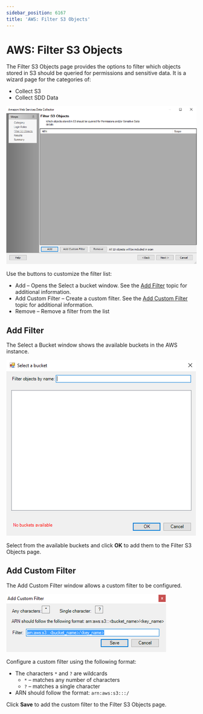 ```yaml
---
sidebar_position: 6167
title: 'AWS: Filter S3 Objects'
---
```


# AWS: Filter S3 Objects

The Filter S3 Objects page provides the options to filter which objects stored in S3 should be queried for permissions and sensitive data. It is a wizard page for the categories of:

* Collect S3
* Collect SDD Data

![Filter S3 Objects page](../../../../../../../static/images/AccessAnalyzer_12.0/Content/Resources/Images/EnterpriseAuditor/Admin/DataCollector/AWS/FilterS3Objects.png "Filter S3 Objects page")

Use the buttons to customize the filter list:

* Add – Opens the Select a bucket window. See the [Add Filter](#Add "Add Filter") topic for additional information.
* Add Custom Filter – Create a custom filter. See the [Add Custom Filter](#Add2 "Add Custom Filter") topic for additional information.
* Remove – Remove a filter from the list

## Add Filter

The Select a Bucket window shows the available buckets in the AWS instance.

![Select a bucket window](../../../../../../../static/images/AccessAnalyzer_12.0/Content/Resources/Images/EnterpriseAuditor/Admin/DataCollector/AWS/SelectABucket.png "Select a bucket window")

Select from the available buckets and click **OK** to add them to the Filter S3 Objects page.

## Add Custom Filter

The Add Custom Filter window allows a custom filter to be configured.

![Add Custom Filter window](../../../../../../../static/images/AccessAnalyzer_12.0/Content/Resources/Images/EnterpriseAuditor/Admin/DataCollector/AWS/CustomFilter.png "Add Custom Filter window")

Configure a custom filter using the following format:

* The characters `*` and `?` are wildcards
  * `*` – matches any number of characters
  * `?` – matches a single character
* ARN should follow the format: `arn:aws:s3:::/`

Click **Save** to add the custom filter to the Filter S3 Objects page.